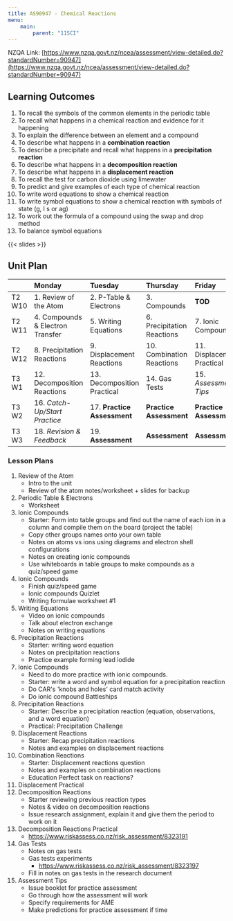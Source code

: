 ```yaml
---
title: AS90947 - Chemical Reactions
menu:
    main:
        parent: "11SCI"
---
```


NZQA Link: [https://www.nzqa.govt.nz/ncea/assessment/view-detailed.do?standardNumber=90947](https://www.nzqa.govt.nz/ncea/assessment/view-detailed.do?standardNumber=90947)

## Learning Outcomes

1. To recall the symbols of the common elements in the periodic table
2. To recall what happens in a chemical reaction and evidence for it happening
3. To explain the difference between an element and a compound
4. To describe what happens in a __combination reaction__
5. To describe a precipitate and recall what happens in a __precipitation reaction__
6. To describe what happens in a __decomposition reaction__
7. To describe what happens in a __displacement reaction__
8. To recall the test for carbon dioxide using limewater
9. To predict and give examples of each type of chemical reaction
10. To write word equations to show a chemical reaction
11. To write symbol equations to show a chemical reaction with symbols of state (g, l s or ag)
12. To work out the formula of a compound using the swap and drop method
13. To balance symbol equations

{{< slides >}}

## Unit Plan

|          | Monday                             | Tuesday                       | Thursday                      | Friday                        |
| :------- | :--------------------------------- | :---------------------------- | :---------------------------- | :---------------------------- |
| T2 W10   | 1. Review of the Atom              | 2. P-Table & Electrons        | 3.  Compounds                 | __TOD__                       |
| T2 W11   | 4. Compounds & Electron Transfer   | 5. Writing Equations          | 6. Precipitation Reactions    | 7. Ionic Compounds            |
| T2 W12   | 8. Precipitation Reactions         | 9. Displacement Reactions     | 10. Combination Reactions     | 11. Displacement Practical    |
| T3 W1    | 12. Decomposition Reactions        | 13. Decomposition Practical   | 14. Gas Tests                 | 15. _Assessment Tips_         |
| T3 W2    | 16. _Catch-Up/Start Practice_      | 17. __Practice Assessment__   | __Practice Assessment__       | __Practice Assessment__       |
| T3 W3    | 18. _Revision & Feedback_          | 19. __Assessment__            | __Assessment__                | __Assessment__                |

### Lesson Plans

1. Review of the Atom
     - Intro to the unit
     - Review of the atom notes/worksheet + slides for backup
2. Periodic Table & Electrons
     - Worksheet
3. Ionic Compounds
     - Starter: Form into table groups and find out the name of each ion in a column and compile them on the board (project the table)
     - Copy other groups names onto your own table
     - Notes on atoms vs ions using diagrams and electron shell configurations
     - Notes on creating ionic compounds
     - Use whiteboards in table groups to make compounds as a quiz/speed game
4. Ionic Compounds
    - Finish quiz/speed game
    - Ionic compounds Quizlet
    - Writing formulae worksheet #1
5. Writing Equations
    - Video on ionic compounds
    - Talk about electron exchange
    - Notes on writing equations
6. Precipitation Reactions
    - Starter: writing word equation
    - Notes on precipitation reactions
    - Practice example forming lead iodide
7. Ionic Compounds
    - Need to do more practice with ionic compounds.
    - Starter: write a word and symbol equation for a precipitation reaction
    - Do CAR's 'knobs and holes' card match activity
    - Do ionic compound Battleships
8. Precipitation Reactions
    - Starter: Describe a precipitation reaction (equation, observations, and a word equation)
    - Practical: Precipitation Challenge
9. Displacement Reactions
    - Starter: Recap precipitation reactions
    - Notes and examples on displacement reactions
10. Combination Reactions
    - Starter: Displacement reactions question
    - Notes and examples on combination reactions
    - Education Perfect task on reactions?
11. Displacement Practical
12. Decomposition Reactions
    - Starter reviewing previous reaction types
    - Notes & video on decomposition reactions
    - Issue research assignment, explain it and give them the period to work on it
13. Decomposition Reactions Practical
    - https://www.riskassess.co.nz/risk_assessment/8323191
14. Gas Tests
	- Notes on gas tests
	- Gas tests experiments
	    - https://www.riskassess.co.nz/risk_assessment/8323197
	- Fill in notes on gas tests in the research document
15. Assessment Tips
	- Issue booklet for practice assessment
	- Go through how the assessment will work
	- Specify requirements for AME
	- Make predictions for practice assessment if time
